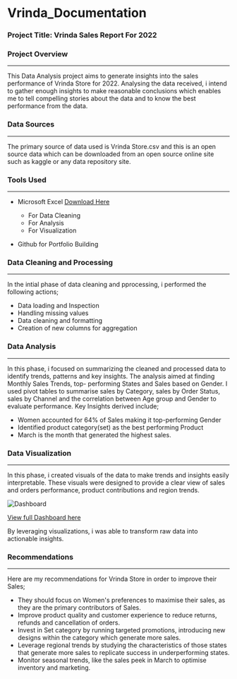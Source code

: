 # Vrinda_Documentation

### Project Title: Vrinda Sales Report For 2022

### Project Overview
---
This Data Analysis project aims to generate insights into the sales performance of Vrinda Store for 2022. Analysing the data received, i intend to gather enough insights to make reasonable conclusions which enables me to tell compelling stories about the data and to know the best performance from the data.

### Data Sources
---
The primary source of data used is Vrinda Store.csv and this is an open source data which can be downloaded from an open source online site such as kaggle or any data repository site.

### Tools Used
---
- Microsoft Excel [Download Here](https://www.microsoft.com) 
   - For Data Cleaning
   - For Analysis
   - For Visualization
    
- Github for Portfolio Building

### Data Cleaning and Processing
---
In the intial phase of data cleaning and pprocessing, i performed the following actions;
- Data loading and Inspection
- Handling missing values
- Data cleaning and formatting
- Creation of new columns for aggregation

### Data Analysis
---
In this phase, i focused on summarizing the cleaned and processed data to identify trends, patterns and key insights. The analysis aimed at finding Monthly Sales Trends, top- performing States and Sales based on Gender. I used pivot tables to summarise sales by Category, sales by Order Status, sales by Channel and the correlation between Age group and Gender to evaluate performance. Key Insights derived include;
 - Women accounted for 64% of Sales making it top-performing Gender
 - Identified product category(set) as the best performing Product
 - March is the month that generated the highest sales.

### Data Visualization
---
In this phase, i created visuals of the data to make trends and insights easily interpretable. These visuals were designed to provide a clear view of sales and orders performance, product contributions and region trends.

![Dashboard](https://github.com/user-attachments/assets/1fd5a178-c672-4964-9584-5d1a981fa45a)

[View full Dashboard here](https://1drv.ms/x/c/3e32c9b80a7ac08e/ES4XXXuKUkFBiDIvvdBAns4BevcQk0ZxD7-ClMZATX7g7g?e=M1urIZ)

By leveraging visualizations, i was able to transform raw data into actionable insights.

### Recommendations
---
Here are my recommendations for Vrinda Store in order to improve their Sales;
 - They should focus on Women's preferences to maximise their sales, as they are the primary contributors of Sales.
 - Improve product quality and customer experience to reduce returns, refunds and cancellation of orders.
 - Invest in Set category by running targeted promotions, introducing new designs within the category which generate more sales.
 - Leverage regional trends by studying the characteristics of those states that generate more sales to replicate success in underperforming states.
 - Monitor seasonal trends, like the sales peek in March to optimise inventory and marketing.



